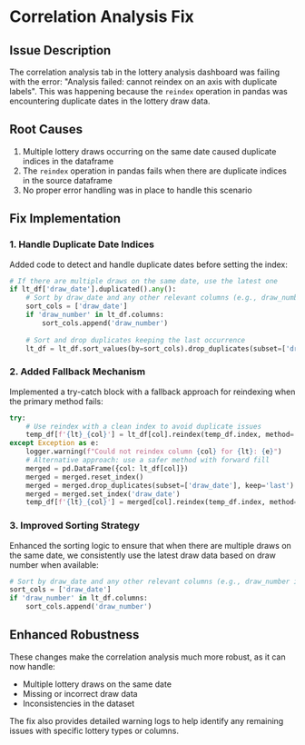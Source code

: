 # Correlation Analysis Fix

## Issue Description
The correlation analysis tab in the lottery analysis dashboard was failing with the error: "Analysis failed: cannot reindex on an axis with duplicate labels". This was happening because the `reindex` operation in pandas was encountering duplicate dates in the lottery draw data.

## Root Causes
1. Multiple lottery draws occurring on the same date caused duplicate indices in the dataframe
2. The `reindex` operation in pandas fails when there are duplicate indices in the source dataframe
3. No proper error handling was in place to handle this scenario

## Fix Implementation

### 1. Handle Duplicate Date Indices
Added code to detect and handle duplicate dates before setting the index:

```python
# If there are multiple draws on the same date, use the latest one
if lt_df['draw_date'].duplicated().any():
    # Sort by draw_date and any other relevant columns (e.g., draw_number if available)
    sort_cols = ['draw_date']
    if 'draw_number' in lt_df.columns:
        sort_cols.append('draw_number')
    
    # Sort and drop duplicates keeping the last occurrence
    lt_df = lt_df.sort_values(by=sort_cols).drop_duplicates(subset=['draw_date'], keep='last')
```

### 2. Added Fallback Mechanism
Implemented a try-catch block with a fallback approach for reindexing when the primary method fails:

```python
try:
    # Use reindex with a clean index to avoid duplicate issues
    temp_df[f'{lt}_{col}'] = lt_df[col].reindex(temp_df.index, method='ffill')
except Exception as e:
    logger.warning(f"Could not reindex column {col} for {lt}: {e}")
    # Alternative approach: use a safer method with forward fill
    merged = pd.DataFrame({col: lt_df[col]})
    merged = merged.reset_index()
    merged = merged.drop_duplicates(subset=['draw_date'], keep='last')
    merged = merged.set_index('draw_date')
    temp_df[f'{lt}_{col}'] = merged[col].reindex(temp_df.index, method='ffill')
```

### 3. Improved Sorting Strategy
Enhanced the sorting logic to ensure that when there are multiple draws on the same date, we consistently use the latest draw data based on draw number when available:

```python
# Sort by draw_date and any other relevant columns (e.g., draw_number if available)
sort_cols = ['draw_date']
if 'draw_number' in lt_df.columns:
    sort_cols.append('draw_number')
```

## Enhanced Robustness
These changes make the correlation analysis much more robust, as it can now handle:
- Multiple lottery draws on the same date
- Missing or incorrect draw data
- Inconsistencies in the dataset

The fix also provides detailed warning logs to help identify any remaining issues with specific lottery types or columns.